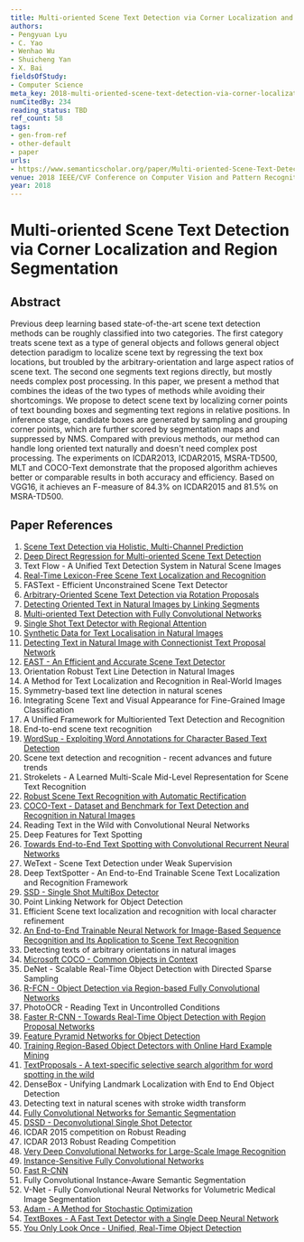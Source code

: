 ```yaml
---
title: Multi-oriented Scene Text Detection via Corner Localization and Region Segmentation
authors:
- Pengyuan Lyu
- C. Yao
- Wenhao Wu
- Shuicheng Yan
- X. Bai
fieldsOfStudy:
- Computer Science
meta_key: 2018-multi-oriented-scene-text-detection-via-corner-localization-and-region-segmentation
numCitedBy: 234
reading_status: TBD
ref_count: 58
tags:
- gen-from-ref
- other-default
- paper
urls:
- https://www.semanticscholar.org/paper/Multi-oriented-Scene-Text-Detection-via-Corner-and-Lyu-Yao/d2f881259d016e6b45c41dd31b5b79b42a9410f0?sort=total-citations
venue: 2018 IEEE/CVF Conference on Computer Vision and Pattern Recognition
year: 2018
---
```


# Multi-oriented Scene Text Detection via Corner Localization and Region Segmentation

## Abstract

Previous deep learning based state-of-the-art scene text detection methods can be roughly classified into two categories. The first category treats scene text as a type of general objects and follows general object detection paradigm to localize scene text by regressing the text box locations, but troubled by the arbitrary-orientation and large aspect ratios of scene text. The second one segments text regions directly, but mostly needs complex post processing. In this paper, we present a method that combines the ideas of the two types of methods while avoiding their shortcomings. We propose to detect scene text by localizing corner points of text bounding boxes and segmenting text regions in relative positions. In inference stage, candidate boxes are generated by sampling and grouping corner points, which are further scored by segmentation maps and suppressed by NMS. Compared with previous methods, our method can handle long oriented text naturally and doesn't need complex post processing. The experiments on ICDAR2013, ICDAR2015, MSRA-TD500, MLT and COCO-Text demonstrate that the proposed algorithm achieves better or comparable results in both accuracy and efficiency. Based on VGG16, it achieves an F-measure of 84.3% on ICDAR2015 and 81.5% on MSRA-TD500.

## Paper References

1. [Scene Text Detection via Holistic, Multi-Channel Prediction](2016-scene-text-detection-via-holistic-multi-channel-prediction)
2. [Deep Direct Regression for Multi-oriented Scene Text Detection](2017-deep-direct-regression-for-multi-oriented-scene-text-detection)
3. Text Flow - A Unified Text Detection System in Natural Scene Images
4. [Real-Time Lexicon-Free Scene Text Localization and Recognition](2016-real-time-lexicon-free-scene-text-localization-and-recognition)
5. FASText - Efficient Unconstrained Scene Text Detector
6. [Arbitrary-Oriented Scene Text Detection via Rotation Proposals](2018-arbitrary-oriented-scene-text-detection-via-rotation-proposals)
7. [Detecting Oriented Text in Natural Images by Linking Segments](2017-detecting-oriented-text-in-natural-images-by-linking-segments)
8. [Multi-oriented Text Detection with Fully Convolutional Networks](2016-multi-oriented-text-detection-with-fully-convolutional-networks)
9. [Single Shot Text Detector with Regional Attention](2017-single-shot-text-detector-with-regional-attention)
10. [Synthetic Data for Text Localisation in Natural Images](2016-synthetic-data-for-text-localisation-in-natural-images)
11. [Detecting Text in Natural Image with Connectionist Text Proposal Network](2016-detecting-text-in-natural-image-with-connectionist-text-proposal-network)
12. [EAST - An Efficient and Accurate Scene Text Detector](2017-east-an-efficient-and-accurate-scene-text-detector)
13. Orientation Robust Text Line Detection in Natural Images
14. A Method for Text Localization and Recognition in Real-World Images
15. Symmetry-based text line detection in natural scenes
16. Integrating Scene Text and Visual Appearance for Fine-Grained Image Classification
17. A Unified Framework for Multioriented Text Detection and Recognition
18. End-to-end scene text recognition
19. [WordSup - Exploiting Word Annotations for Character Based Text Detection](2017-wordsup-exploiting-word-annotations-for-character-based-text-detection)
20. Scene text detection and recognition - recent advances and future trends
21. Strokelets - A Learned Multi-Scale Mid-Level Representation for Scene Text Recognition
22. [Robust Scene Text Recognition with Automatic Rectification](2016-robust-scene-text-recognition-with-automatic-rectification)
23. [COCO-Text - Dataset and Benchmark for Text Detection and Recognition in Natural Images](2016-coco-text-dataset-and-benchmark-for-text-detection-and-recognition-in-natural-images)
24. Reading Text in the Wild with Convolutional Neural Networks
25. Deep Features for Text Spotting
26. [Towards End-to-End Text Spotting with Convolutional Recurrent Neural Networks](2017-towards-end-to-end-text-spotting-with-convolutional-recurrent-neural-networks)
27. WeText - Scene Text Detection under Weak Supervision
28. Deep TextSpotter - An End-to-End Trainable Scene Text Localization and Recognition Framework
29. [SSD - Single Shot MultiBox Detector](2016-ssd-net.md)
30. Point Linking Network for Object Detection
31. Efficient Scene text localization and recognition with local character refinement
32. [An End-to-End Trainable Neural Network for Image-Based Sequence Recognition and Its Application to Scene Text Recognition](2017-an-end-to-end-trainable-neural-network-for-image-based-sequence-recognition-and-its-application-to-scene-text-recognition)
33. Detecting texts of arbitrary orientations in natural images
34. [Microsoft COCO - Common Objects in Context](2014-microsoft-coco-common-objects-in-context)
35. DeNet - Scalable Real-Time Object Detection with Directed Sparse Sampling
36. [R-FCN - Object Detection via Region-based Fully Convolutional Networks](2016-r-fcn-object-detection-via-region-based-fully-convolutional-networks)
37. PhotoOCR - Reading Text in Uncontrolled Conditions
38. [Faster R-CNN - Towards Real-Time Object Detection with Region Proposal Networks](2015-faster-r-cnn.md)
39. [Feature Pyramid Networks for Object Detection](2017-feature-pyramid-networks-for-object-detection)
40. [Training Region-Based Object Detectors with Online Hard Example Mining](2016-training-region-based-object-detectors-with-online-hard-example-mining)
41. [TextProposals - A text-specific selective search algorithm for word spotting in the wild](2017-textproposals-a-text-specific-selective-search-algorithm-for-word-spotting-in-the-wild)
42. DenseBox - Unifying Landmark Localization with End to End Object Detection
43. Detecting text in natural scenes with stroke width transform
44. [Fully Convolutional Networks for Semantic Segmentation](2017-fully-convolutional-networks-for-semantic-segmentation)
45. [DSSD - Deconvolutional Single Shot Detector](2017-dssd-deconvolutional-single-shot-detector)
46. ICDAR 2015 competition on Robust Reading
47. ICDAR 2013 Robust Reading Competition
48. [Very Deep Convolutional Networks for Large-Scale Image Recognition](2014-vggnet.md)
49. [Instance-Sensitive Fully Convolutional Networks](2016-instance-sensitive-fully-convolutional-networks)
50. [Fast R-CNN](2015-fast-r-cnn)
51. Fully Convolutional Instance-Aware Semantic Segmentation
52. V-Net - Fully Convolutional Neural Networks for Volumetric Medical Image Segmentation
53. [Adam - A Method for Stochastic Optimization](2015-adam-a-method-for-stochastic-optimization)
54. [TextBoxes - A Fast Text Detector with a Single Deep Neural Network](2017-textboxes-a-fast-text-detector-with-a-single-deep-neural-network)
55. [You Only Look Once - Unified, Real-Time Object Detection](2016-you-only-look-once-unified-real-time-object-detection)
